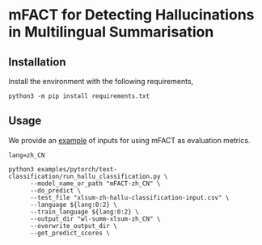 # mFACT for Detecting Hallucinations in Multilingual Summarisation

## Installation

Install the environment with the following requirements,

```
python3 -m pip install requirements.txt
```

## Usage

We provide an [example](./xlsum-zh-hallu-classification-input.csv) of inputs for using mFACT as evaluation metrics.

```
lang=zh_CN

python3 examples/pytorch/text-classification/run_hallu_classification.py \
      --model_name_or_path "mFACT-zh_CN" \
      --do_predict \
      --test_file "xlsum-zh-hallu-classification-input.csv" \
      --language ${lang:0:2} \
      --train_language ${lang:0:2} \
      --output_dir "wl-summ-xlsum-zh_CN" \
      --overwrite_output_dir \
      --get_predict_scores \
```